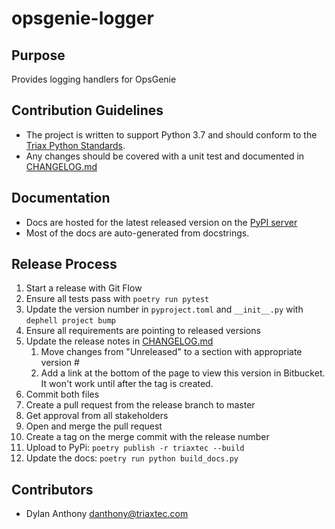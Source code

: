 # opsgenie-logger

## Purpose
Provides logging handlers for OpsGenie

## Contribution Guidelines
 - The project is written to support Python 3.7 and should conform to the [Triax Python Standards](https://triaxtec.atlassian.net/wiki/spaces/EN/pages/499482627/Python+Guidelines).
 - Any changes should be covered with a unit test and documented in [CHANGELOG.md]

## Documentation
- Docs are hosted for the latest released version on the [PyPI server](https://pypi.api.triaxtec.com/docs/opsgenie-logger/)
- Most of the docs are auto-generated from docstrings.

## Release Process
1. Start a release with Git Flow
1. Ensure all tests pass with `poetry run pytest`
1. Update the version number in `pyproject.toml` and `__init__.py` with `dephell project bump`
1. Ensure all requirements are pointing to released versions
1. Update the release notes in [CHANGELOG.md]
    1. Move changes from "Unreleased" to a section with appropriate version #
    1. Add a link at the bottom of the page to view this version in Bitbucket.  It won't work until after the tag is created.
1. Commit both files
1. Create a pull request from the release branch to master
1. Get approval from all stakeholders
1. Open and merge the pull request
1. Create a tag on the merge commit with the release number
1. Upload to PyPi: `poetry publish -r triaxtec --build`
1. Update the docs: `poetry run python build_docs.py`

## Contributors 
 - Dylan Anthony <danthony@triaxtec.com>


[CHANGELOG.md]: docs/CHANGELOG.md
